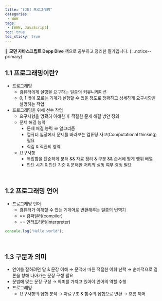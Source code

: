```yaml
---
title: "[JS] 프로그래밍"
categories:
 - WWW
tags:
 - [WWW, JavaScript]
toc: true
toc_sticky: true
---
```


📖 **모던 자바스크립트 Depp Dive** 책으로 공부하고 정리한 필기입니다.
{: .notice--primary}

## 1.1 프로그래밍이란?

- 프로그래밍
    - 컴퓨터에게 실행을 요구하는 일종의 커뮤니케이션
    - 0, 1 밖에 모르는 기계가 실행할 수 있을 정도로 정확하고 상세하게 요구사항을 설명하는 작업
- 프로그래밍을 위해 선수 작업
    - 요구사항을 명확히 이해한 후 적절한 문제 해결 방안 정의
    - 문제 해결 능력
        - 문제 해결 능력 ∋ 알고리즘
        - 컴퓨터 입장에서 문제를 바라보는 컴퓨팅 사고(Computational thinking) 필요
        - 직감 & 직관의 영역
    - 요구사항
        - 복잡함을 단순하게 분해 && 자료 정리 & 구분 && 순서에 맞게 행위 배열
        - 판단 시기 & 판단 기준 & 분해한 처리의 실행 여부 결정 필요

<br/>

## 1.2 프로그래밍 언어

- 프로그래밍 언어
    - 컴퓨터가 이해할 수 있는 기계어로 변환해주는 일종의 번역기
    - == 컴파일러(compiler)
    - == 인터프리터(interpreter)
```js
console.log('Hello world');
```

<br/>

## 1.3 구문과 의미

- 언어를 잘하려면 말 & 문장 이해 → 문맥에 따른 적절한 어휘 선택 → 순차적으로 결론을 향해 나아가는 문장 구성 필요
- 문법에 맞는 문장 구성 → 의미를 가지고 있어야 언어의 역할 수행
- 프로그래밍
    - 요구사항의 집합 분석 → 자료구조 & 함수의 집합으로 변환 → 흐름 제어
